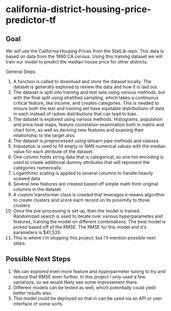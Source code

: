 # california-district-housing-price-predictor-tf

## Goal
We will use the California Housing Prices from the StatLib repo. This data is based on data from the 1990 CA census. Using this training dataset we will train our model to predict the median house price for other districts.

General Steps

1. A function is called to download and store the dataset locally. The dataset is generally explored to review the data and how it is laid out.
2. The dataset is split into training and test sets using various methods, but with the final split using stratified sampling, which takes a continuous critical feature, like income, and creates categories. This is needed to ensure both the test and training set have equitable distributions of data in each instead of radom distributions that can lead to bias.
3. The dataset is explored using various methods. Histograms, population and price heat maps, feature coorelation examination both in matrix and chart form, as well as deriving new features and examing their relationship to the target also.
4. The dataset is preprocessed using sklearn pipe methods and classes.
  1. Imputation is used to fill empty or NAN numerical values with the median value for each attribute of the dataset.
  2. One column holds string data that is categorical, so one hot encoding is used to create additional dummy attributes that will represent the categories numerically.
  3. Logarithmic scaling is applied to several columns to handle heavily scewed data
  4. Several new features are created based off simple math from original columns in the dataset
  5. A custom transformer class is created that leverages k-means algorithm to create clusters and score each record on its proximity to those clusters
5. Once the pre-processing is set up, then the model is trained. Randomized search is used to iterate over various hyperparametes and features, training the model on different combinations. The best model is picked based off of the RMSE. The RMSE for this model and it's parameters is $41,533.
6. This is where I'm stopping this project, but I'll mention possible next steps.


## Possible Next Steps

1. We can explored even more feature and hyperparmeter tuning to try and reduce that RMSE even further. In this project I only used a few variations, so we would likely see some improvement there.
2. Different models can be tested as well, which potentially could yield better results also.
3. This model could be deployed so that in can be used via an API or user interface of some sorts.